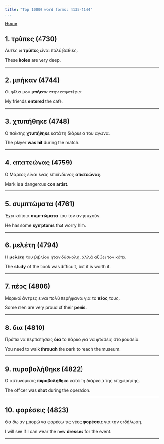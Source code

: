 ```yaml
---
title: "Top 10000 word forms: 4135-4144"
...
```


[Home](./) 

## 1. τρύπες (4730)

Αυτές οι **τρύπες** είναι πολύ βαθιές.

These **holes** are very deep.

---

## 2. μπήκαν (4744)

Οι φίλοι μου **μπήκαν** στην καφετέρια.

My friends **entered** the café.

---

## 3. χτυπήθηκε (4748)

Ο παίκτης **χτυπήθηκε** κατά τη διάρκεια του αγώνα.  

The player **was hit** during the match.

---

## 4. απατεώνας (4759)

Ο Μάρκος είναι ένας επικίνδυνος **απατεώνας**.  

Mark is a dangerous **con artist**.

---

## 5. συμπτώματα (4761)

Έχει κάποια **συμπτώματα** που τον ανησυχούν.  

He has some **symptoms** that worry him.

---

## 6. μελέτη (4794)

Η **μελέτη** του βιβλίου ήταν δύσκολη, αλλά αξίζει τον κόπο.  

The **study** of the book was difficult, but it is worth it.

---

## 7. πέος (4806)

Μερικοί άντρες είναι πολύ περήφανοι για το **πέος** τους.  

Some men are very proud of their **penis**.

---

## 8. δια (4810)

Πρέπει να περπατήσεις **δια** το πάρκο για να φτάσεις στο μουσείο.  

You need to walk **through** the park to reach the museum.

---

## 9. πυροβολήθηκε (4822)

Ο αστυνομικός **πυροβολήθηκε** κατά τη διάρκεια της επιχείρησης.

The officer was **shot** during the operation.

---

## 10. φορέσεις (4823)

Θα δω αν μπορώ να φορέσω τις νέες **φορέσεις** για την εκδήλωση.  

I will see if I can wear the new **dresses** for the event.

---

